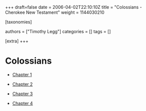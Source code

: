 +++
draft=false
date = 2006-04-02T22:10:10Z
title = "Colossians - Cherokee New Testament"
weight = 1144030210

[taxonomies]

authors = ["Timothy Legg"]
categories = []
tags = []

[extra]
+++
# Colossians

* [Chapter 1](@/cherokee-new-testament/colossians/1201/index.md)

* [Chapter 2](@/cherokee-new-testament/colossians/1202/index.md)

* [Chapter 3](@/cherokee-new-testament/colossians/1203/index.md)

* [Chapter 4](@/cherokee-new-testament/colossians/1204/index.md)

